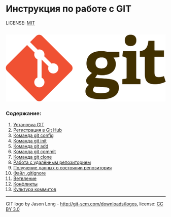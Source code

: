 # Инструкция по работе с GIT

LICENSE: [MIT](license.md)

![git-logo](1920px-Git-logo.svg.png)
---

### Содержание:
1. [Установка GIT](Installation.md)
2. [Регистрация в Git Hub](registration.md)
3. [Команда git config](git_config.md)
4. [Команда git init](git_init.md) 
5. [Команда git add](ad.md)
6. [Команда git commit](git_commit.md)
7. [Команда git clone](git_clone.md)
8. [Работа с удалённым репозиторием](remote_repository.md)
9. [Получение данных о состоянии репозитория](status_repository.md)
10. [Файл .gitignore](git_ignore.md)
11. [Ветвление](branch.md)
12. [Конфликты](conglicts.md)
13. [Культура коммитов](commit.md)
---

GIT logo by Jason Long - http://git-scm.com/downloads/logos, license: [CC BY 3.0](http://creativecommons.org/licenses/by/3.0/)